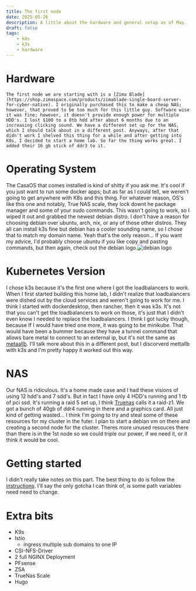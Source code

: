 ```yaml
---
title: The first node
date: 2025-05-26
description: A little about the hardware and general setup as of May.
draft: false
tags:
    - k8s
    - k3s
    - hardware
---
```


# Hardware
    The first node we are starting with is a [Zima Blade](https://shop.zimaspace.com/products/zimablade-single-board-server-for-cyber-native). I originally purchased this to make a cheap NAS; however, that proved to be too much for this little guy. Software wise it was fine; however, it doesn't provide enough power for multiple HDD's. I lost $100 to a 8tb hdd after about 6 months due to an increasing clicking sound. We have a different set up for the NAS, which I should talk about in a different post. Anyways, after that didn't work I shelved this thing for a while and after getting into K8s, I decided to start a home lab. So far the thing works great. I added their 16 gb stick of ddr3 to it. 
# Operating System
The CasaOS that comes installed is kind of shitty if you ask me. It's cool if you just want to run some docker apps; but as far as I could tell, we weren't going to get anywhere with K8s and this thing. For whatever reason, OS's like this one and notably, True NAS scale, they lock downt he package manager and some of your sudo commands. This wasn't going to work, so I wiped it out and grabbed the newest debian distro. I don't have a reason for choosing debian over ubuntu, arch, nix, or any of those other distros. They all can install k3s fine but debian has a cooler sounding name, so I chose that to match my domain name. Yeah that's the only reason... If you want my advice, I'd probably choose ubuntu if you like copy and pasting commands, but then again, check out the debian logo.![debian logo](https://external-content.duckduckgo.com/iu/?u=https%3A%2F%2Ftse1.mm.bing.net%2Fth%3Fid%3DOIP.GOEUYPz3zTEbVPuOsxc1gAHaEo%26pid%3DApi&f=1&ipt=0fb892977a9d140bcecb854b624d453a7b8c1b9dce1c14caa333cd6fcf4f2d64&ipo=images)
# Kubernetes Version
I chose k3s because it's the first one where I got the loadbalancers to work. When I first started building this home lab, I didn't realize that loadbalancers were dished out by the cloud services and weren't going to work for me. I think I started with dockerdesktop, then rancher, then it was k3s. It's not that you can't get the loadbalancers to work on those, it's just that I didn't even know I needed to replace the loadbalancers. I think I got lucky though, because If I would have tried one more, it was going to be minikube. That would have been a bummer because they have a tunnel command that allows bare metal to connect to an external ip, but it's not the same as [metaallb](https://metallb.io/). I'll talk more about this in a different post, but I discorverd mettallb with k3s and I'm pretty happy it worked out this way.
# NAS 
Our NAS is ridiculous. It's a home made case and I had these visions of using 12 hdd's and 7 sdd's. But in fact I have only 4 HDD's running and 1 tb of pci ssd. It's running a raid 5 set up, I think [Truenas](https://www.truenas.com/truenas-scale/) calls it a raid-z1. We got a bunch of 40gb of ddr4 running in there and a graphics card. All just kind of getting wasted... I think I'm going to try and steal some of these resources for my cluster in the futer. I plan to start a debian vm on there and creating a second node for the cluster. Theres more unused resouces there than there is in the 1st node so we could triple our power, if we need it, or it think it would be cool.  

# Getting started
I didn't really take notes on this part. The best thing to do is follow the [instructions](https://docs.k3s.io/quick-start). I'll say the only gotcha I can think of, is some path variables need need to change.

# Extra bits
- K9s
- Istio
    - ingress multiple sub domains to one IP
- CSI-NFS-Driver
- 2 full NGINX Deployment
- PFsense 
- ZSA
- TrueNas Scale
- Hugo
 
